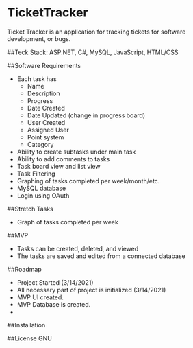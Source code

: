 # TicketTracker
Ticket Tracker is an application for tracking tickets for software development, or bugs.

##Teck Stack: 
ASP.NET, C#, MySQL, JavaScript, HTML/CSS

##Software Requirements
* Each task has
  * Name
  * Description
  * Progress
  * Date Created
  * Date Updated (change in progress board)
  * User Created
  * Assigned User
  * Point system
  * Category
* Ability to create subtasks under main task
* Ability to add comments to tasks
* Task board view and list view
* Task Filtering
* Graphing of tasks completed per week/month/etc.
* MySQL database
* Login using OAuth

##Stretch Tasks
* Graph of tasks completed per week

##MVP
* Tasks can be created, deleted, and viewed
* The tasks are saved and edited from a connected database

##Roadmap
* Project Started (3/14/2021)
* All necessary part of project is initialized (3/14/2021)
* MVP UI created.
* MVP Database is created.
* 
##Installation

##License
GNU
